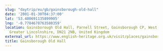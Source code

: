 ```yaml
---
slug: "daytrip/eu/gb/gainsborough-old-hall"
date: '2001-01-30T04:37:00'
lat: '53.400691135899905'
lng: '-0.7784678763580359'
location: Gainsborough Old Hall, Parnell Street, Gainsborough CP, West Lindsey, Lincolnshire,
  Greater Lincolnshire, DN21 2NB, United Kingdom
external_url: https://www.english-heritage.org.uk/visit/places/gainsborough-old-hall/
title: Gainsborough Old Hall
---
```



